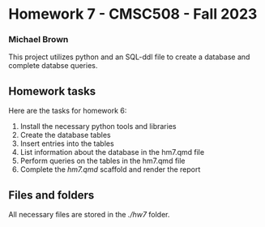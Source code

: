 # Homework 7 - CMSC508 - Fall 2023
### Michael Brown

This project utilizes python and an SQL-ddl file to create a database and complete databse queries. 

## Homework tasks

Here are the tasks for homework 6:

1. Install the necessary python tools and libraries
2. Create the database tables
3. Insert entries into the tables
4. List information about the database in the hm7.qmd file
5. Perform queries on the tables in the hm7.qmd file
7. Complete the *hm7.qmd* scaffold and render the report

## Files and folders

All necessary files are stored in the *./hw7* folder.
